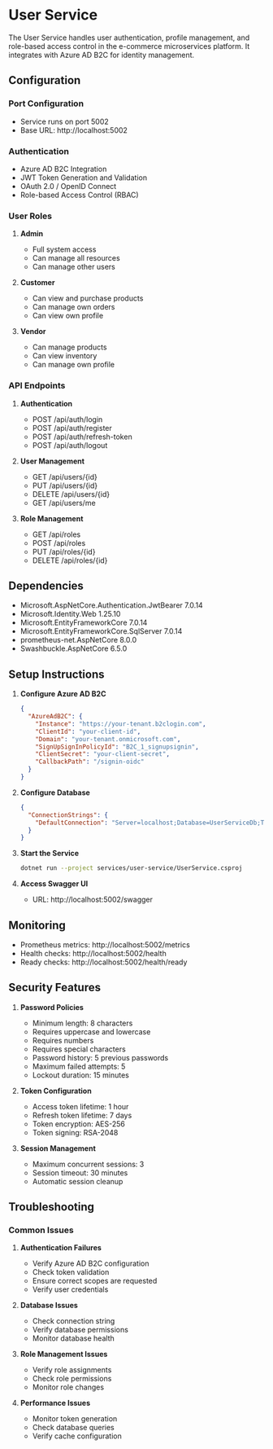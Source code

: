 # User Service

The User Service handles user authentication, profile management, and role-based access control in the e-commerce microservices platform. It integrates with Azure AD B2C for identity management.

## Configuration

### Port Configuration
- Service runs on port 5002
- Base URL: http://localhost:5002

### Authentication
- Azure AD B2C Integration
- JWT Token Generation and Validation
- OAuth 2.0 / OpenID Connect
- Role-based Access Control (RBAC)

### User Roles
1. **Admin**
   - Full system access
   - Can manage all resources
   - Can manage other users

2. **Customer**
   - Can view and purchase products
   - Can manage own orders
   - Can view own profile

3. **Vendor**
   - Can manage products
   - Can view inventory
   - Can manage own profile

### API Endpoints

1. **Authentication**
   - POST /api/auth/login
   - POST /api/auth/register
   - POST /api/auth/refresh-token
   - POST /api/auth/logout

2. **User Management**
   - GET /api/users/{id}
   - PUT /api/users/{id}
   - DELETE /api/users/{id}
   - GET /api/users/me

3. **Role Management**
   - GET /api/roles
   - POST /api/roles
   - PUT /api/roles/{id}
   - DELETE /api/roles/{id}

## Dependencies
- Microsoft.AspNetCore.Authentication.JwtBearer 7.0.14
- Microsoft.Identity.Web 1.25.10
- Microsoft.EntityFrameworkCore 7.0.14
- Microsoft.EntityFrameworkCore.SqlServer 7.0.14
- prometheus-net.AspNetCore 8.0.0
- Swashbuckle.AspNetCore 6.5.0

## Setup Instructions

1. **Configure Azure AD B2C**
   ```json
   {
     "AzureAdB2C": {
       "Instance": "https://your-tenant.b2clogin.com",
       "ClientId": "your-client-id",
       "Domain": "your-tenant.onmicrosoft.com",
       "SignUpSignInPolicyId": "B2C_1_signupsignin",
       "ClientSecret": "your-client-secret",
       "CallbackPath": "/signin-oidc"
     }
   }
   ```

2. **Configure Database**
   ```json
   {
     "ConnectionStrings": {
       "DefaultConnection": "Server=localhost;Database=UserServiceDb;Trusted_Connection=True;MultipleActiveResultSets=true"
     }
   }
   ```

3. **Start the Service**
   ```bash
   dotnet run --project services/user-service/UserService.csproj
   ```

4. **Access Swagger UI**
   - URL: http://localhost:5002/swagger

## Monitoring
- Prometheus metrics: http://localhost:5002/metrics
- Health checks: http://localhost:5002/health
- Ready checks: http://localhost:5002/health/ready

## Security Features

1. **Password Policies**
   - Minimum length: 8 characters
   - Requires uppercase and lowercase
   - Requires numbers
   - Requires special characters
   - Password history: 5 previous passwords
   - Maximum failed attempts: 5
   - Lockout duration: 15 minutes

2. **Token Configuration**
   - Access token lifetime: 1 hour
   - Refresh token lifetime: 7 days
   - Token encryption: AES-256
   - Token signing: RSA-2048

3. **Session Management**
   - Maximum concurrent sessions: 3
   - Session timeout: 30 minutes
   - Automatic session cleanup

## Troubleshooting

### Common Issues

1. **Authentication Failures**
   - Verify Azure AD B2C configuration
   - Check token validation
   - Ensure correct scopes are requested
   - Verify user credentials

2. **Database Issues**
   - Check connection string
   - Verify database permissions
   - Monitor database health

3. **Role Management Issues**
   - Verify role assignments
   - Check role permissions
   - Monitor role changes

4. **Performance Issues**
   - Monitor token generation
   - Check database queries
   - Verify cache configuration 